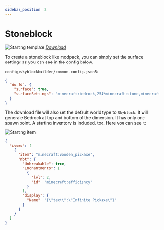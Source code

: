 ```yaml
---
sidebar_position: 2
---
```


# Stoneblock
![Starting template](/img/projects/skyblock-builder/examples/stoneblock/start_template.png)
_[Download](/img/projects/skyblock-builder/examples/downloads/1.16.x/stoneblock.zip)_

To create a stoneblock like modpack, you can simply set the surface settings as you can see in the config below.

`config/skyblockbuilder/common-config.json5`:
```json
{  
  "World": {
    "surface": true,
    "surfaceSettings": "minecraft:bedrock,254*minecraft:stone,minecraft:bedrock"
  }
}
```

The download file will also set the default world type to `Skyblock`. It will generate Bedrock at top and bottom of the
dimension. It has only one spawn point. A starting inventory is included, too. Here you can see it:

![Starting item](/img/projects/skyblock-builder/examples/stoneblock/start_item.png)
```json
{
  "items": [
    {
      "item": "minecraft:wooden_pickaxe",
      "nbt": {
        "Unbreakable": true,
        "Enchantments": [
          {
            "lvl": 2,
            "id": "minecraft:efficiency"
          }
        ],
        "display": {
          "Name": "{\"text\":\"Infinite Pickaxe\"}"
        }
      }
    }
  ]
}
```